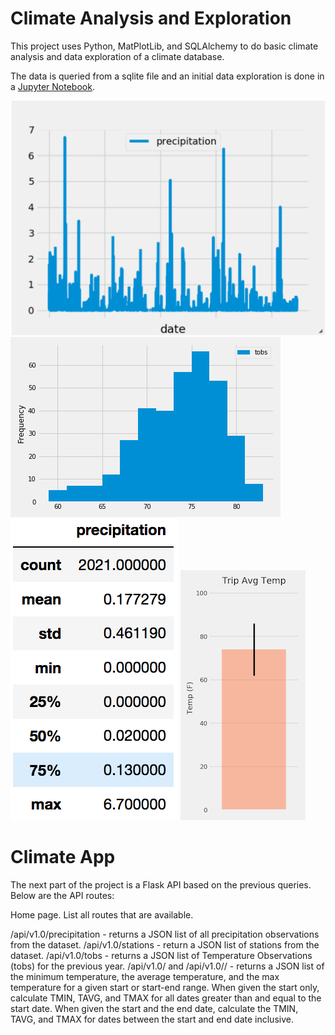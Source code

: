 # Climate Analysis and Exploration

This project uses Python, MatPlotLib, and SQLAlchemy to do basic climate analysis and data exploration of a climate database. 

The data is queried from a sqlite file and an initial data exploration is done in a [Jupyter Notebook](https://github.com/emreynolds9/Hawaii-Weather/blob/master/SQL%20Alchemy%20Homework.ipynb).



![alt text](https://github.com/emreynolds9/Hawaii-Weather/blob/master/Images/precipitation.png)
![alt text](https://github.com/emreynolds9/Hawaii-Weather/blob/master/Images/station-histogram.png)
![alt text](https://github.com/emreynolds9/Hawaii-Weather/blob/master/Images/describe.png)
![alt text](https://github.com/emreynolds9/Hawaii-Weather/blob/master/Images/temperature.png)



# Climate App

The next part of the project is a Flask API based on the previous queries. Below are the API routes: 

Home page.
List all routes that are available.



/api/v1.0/precipitation - returns a JSON list of all precipitation observations from the dataset.
/api/v1.0/stations - return a JSON list of stations from the dataset.
/api/v1.0/tobs - returns a JSON list of Temperature Observations (tobs) for the previous year.
/api/v1.0/<start> and /api/v1.0/<start>/<end> - returns a JSON list of the minimum temperature, the average temperature, and the max temperature for a given start or start-end range.
When given the start only, calculate TMIN, TAVG, and TMAX for all dates greater than and equal to the start date.
When given the start and the end date, calculate the TMIN, TAVG, and TMAX for dates between the start and end date inclusive.







